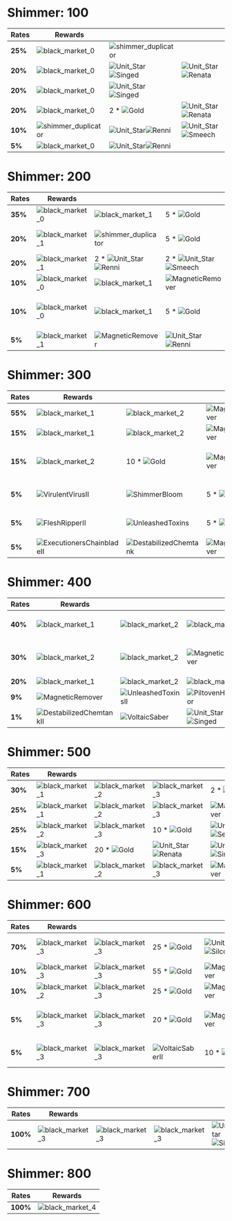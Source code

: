 # Shimmer: 100
| **Rates** | **Rewards**                                                                     |                                                                                                                  |                                                                                                                  |
| -         | -                                                                               | -                                                                                                                | -                                                                                                                |
| **25%**   | ![black_market_0](../../tftspecs/icon/rewards/Set13_black_market_0.png)         | ![shimmer_duplicator](../../tftspecs/icon/rewards/Set13_shimmer_duplicator.png)                                  |                                                                                                                  |
| **20%**   | ![black_market_0](../../tftspecs/icon/rewards/Set13_black_market_0.png)         | ![Unit_Star](../../tftspecs/icon/rewards/Champion_Star_1.png)![Singed](../../tftchampions/icon/set13/Singed.png) | ![Unit_Star](../../tftspecs/icon/rewards/Champion_Star_1.png)![Renata](../../tftchampions/icon/set13/Renata.png) |
| **20%**   | ![black_market_0](../../tftspecs/icon/rewards/Set13_black_market_0.png)         | ![Unit_Star](../../tftspecs/icon/rewards/Champion_Star_2.png)![Singed](../../tftchampions/icon/set13/Singed.png) |                                                                                                                  |
| **20%**   | ![black_market_0](../../tftspecs/icon/rewards/Set13_black_market_0.png)         | 2 * ![Gold](../../tftspecs/icon/rewards/Gold.png)                                                                | ![Unit_Star](../../tftspecs/icon/rewards/Champion_Star_1.png)![Renata](../../tftchampions/icon/set13/Renata.png) |
| **10%**   | ![shimmer_duplicator](../../tftspecs/icon/rewards/Set13_shimmer_duplicator.png) | ![Unit_Star](../../tftspecs/icon/rewards/Champion_Star_1.png)![Renni](../../tftchampions/icon/set13/Renni.png)   | ![Unit_Star](../../tftspecs/icon/rewards/Champion_Star_1.png)![Smeech](../../tftchampions/icon/set13/Smeech.jpg) |
| **5%**    | ![black_market_0](../../tftspecs/icon/rewards/Set13_black_market_0.png)         | ![Unit_Star](../../tftspecs/icon/rewards/Champion_Star_1.png)![Renni](../../tftchampions/icon/set13/Renni.png)   |                                                                                                                  |
# Shimmer: 200
| **Rates** | **Rewards**                                                             |                                                                                                                    |                                                                                                                      |                                                                                                                      |                                                                                                                  |
| -         | -                                                                       | -                                                                                                                  | -                                                                                                                    | -                                                                                                                    | -                                                                                                                |
| **35%**   | ![black_market_0](../../tftspecs/icon/rewards/Set13_black_market_0.png) | ![black_market_1](../../tftspecs/icon/rewards/Set13_black_market_1.png)                                            | 5 * ![Gold](../../tftspecs/icon/rewards/Gold.png)                                                                    | ![MagneticRemover](../../tftspecs/icon/rewards/MagneticRemover.png)                                                  |                                                                                                                  |
| **20%**   | ![black_market_1](../../tftspecs/icon/rewards/Set13_black_market_1.png) | ![shimmer_duplicator](../../tftspecs/icon/rewards/Set13_shimmer_duplicator.png)                                    | 5 * ![Gold](../../tftspecs/icon/rewards/Gold.png)                                                                    | ![MagneticRemover](../../tftspecs/icon/rewards/MagneticRemover.png)                                                  | ![Unit_Star](../../tftspecs/icon/rewards/Champion_Star_2.png)![Renata](../../tftchampions/icon/set13/Renata.png) |
| **20%**   | ![black_market_1](../../tftspecs/icon/rewards/Set13_black_market_1.png) | 2 * ![Unit_Star](../../tftspecs/icon/rewards/Champion_Star_1.png)![Renni](../../tftchampions/icon/set13/Renni.png) | 2 * ![Unit_Star](../../tftspecs/icon/rewards/Champion_Star_1.png)![Smeech](../../tftchampions/icon/set13/Smeech.jpg) |                                                                                                                      |                                                                                                                  |
| **10%**   | ![black_market_0](../../tftspecs/icon/rewards/Set13_black_market_0.png) | ![black_market_1](../../tftspecs/icon/rewards/Set13_black_market_1.png)                                            | ![MagneticRemover](../../tftspecs/icon/rewards/MagneticRemover.png)                                                  | 2 * ![Unit_Star](../../tftspecs/icon/rewards/Champion_Star_1.png)![Renata](../../tftchampions/icon/set13/Renata.png) |                                                                                                                  |
| **10%**   | ![black_market_0](../../tftspecs/icon/rewards/Set13_black_market_0.png) | ![black_market_1](../../tftspecs/icon/rewards/Set13_black_market_1.png)                                            | 5 * ![Gold](../../tftspecs/icon/rewards/Gold.png)                                                                    | ![MagneticRemover](../../tftspecs/icon/rewards/MagneticRemover.png)                                                  | ![Unit_Star](../../tftspecs/icon/rewards/Champion_Star_2.png)![Singed](../../tftchampions/icon/set13/Singed.png) |
| **5%**    | ![black_market_1](../../tftspecs/icon/rewards/Set13_black_market_1.png) | ![MagneticRemover](../../tftspecs/icon/rewards/MagneticRemover.png)                                                | ![Unit_Star](../../tftspecs/icon/rewards/Champion_Star_2.png)![Renni](../../tftchampions/icon/set13/Renni.png)       | 2 * ![Unit_Star](../../tftspecs/icon/rewards/Champion_Star_1.png)![Smeech](../../tftchampions/icon/set13/Smeech.jpg) |                                                                                                                  |
# Shimmer: 300
| **Rates** | **Rewards**                                                                                 |                                                                                     |                                                                     |                                                                                                                    |                                                                                                                  |
| -         | -                                                                                           | -                                                                                   | -                                                                   | -                                                                                                                  | -                                                                                                                |
| **55%**   | ![black_market_1](../../tftspecs/icon/rewards/Set13_black_market_1.png)                     | ![black_market_2](../../tftspecs/icon/rewards/Set13_black_market_2.png)             | ![MagneticRemover](../../tftspecs/icon/rewards/MagneticRemover.png) | ![Unit_Star](../../tftspecs/icon/rewards/Champion_Star_2.png)![Renni](../../tftchampions/icon/set13/Renni.png)     |                                                                                                                  |
| **15%**   | ![black_market_1](../../tftspecs/icon/rewards/Set13_black_market_1.png)                     | ![black_market_2](../../tftspecs/icon/rewards/Set13_black_market_2.png)             | ![MagneticRemover](../../tftspecs/icon/rewards/MagneticRemover.png) | 2 * ![Unit_Star](../../tftspecs/icon/rewards/Champion_Star_1.png)![Silco](../../tftchampions/icon/set13/Silco.jpg) |                                                                                                                  |
| **15%**   | ![black_market_2](../../tftspecs/icon/rewards/Set13_black_market_2.png)                     | 10 * ![Gold](../../tftspecs/icon/rewards/Gold.png)                                  | ![MagneticRemover](../../tftspecs/icon/rewards/MagneticRemover.png) | ![Unit_Star](../../tftspecs/icon/rewards/Champion_Star_2.png)![Renni](../../tftchampions/icon/set13/Renni.png)     | ![Unit_Star](../../tftspecs/icon/rewards/Champion_Star_2.png)![Smeech](../../tftchampions/icon/set13/Smeech.jpg) |
| **5%**    | ![VirulentVirusII](../../tftspecs/icon/rewards/Set13_VirulentVirusII.png)                   | ![ShimmerBloom](../../tftspecs/icon/rewards/Set13_ShimmerBloom.png)                 | 5 * ![Gold](../../tftspecs/icon/rewards/Gold.png)                   | ![MagneticRemover](../../tftspecs/icon/rewards/MagneticRemover.png)                                                | ![Unit_Star](../../tftspecs/icon/rewards/Champion_Star_2.png)![Renata](../../tftchampions/icon/set13/Renata.png) |
| **5%**    | ![FleshRipperII](../../tftspecs/icon/rewards/Set13_FleshRipperII.png)                       | ![UnleashedToxins](../../tftspecs/icon/rewards/Set13_UnleashedToxins.png)           | 5 * ![Gold](../../tftspecs/icon/rewards/Gold.png)                   | ![MagneticRemover](../../tftspecs/icon/rewards/MagneticRemover.png)                                                | ![Unit_Star](../../tftspecs/icon/rewards/Champion_Star_1.png)![Sevika](../../tftchampions/icon/set13/Sevika.jpg) |
| **5%**    | ![ExecutionersChainbladeII](../../tftspecs/icon/rewards/Set13_ExecutionersChainbladeII.png) | ![DestabilizedChemtank](../../tftspecs/icon/rewards/Set13_DestabilizedChemtank.png) | ![MagneticRemover](../../tftspecs/icon/rewards/MagneticRemover.png) | ![Unit_Star](../../tftspecs/icon/rewards/Champion_Star_2.png)![Smeech](../../tftchampions/icon/set13/Smeech.jpg)   |                                                                                                                  |
# Shimmer: 400
| **Rates** | **Rewards**                                                                             |                                                                               |                                                                                                                  |                                                                                                                  |                                                                                                                  |
| -         | -                                                                                       | -                                                                             | -                                                                                                                | -                                                                                                                | -                                                                                                                |
| **40%**   | ![black_market_1](../../tftspecs/icon/rewards/Set13_black_market_1.png)                 | ![black_market_2](../../tftspecs/icon/rewards/Set13_black_market_2.png)       | ![black_market_2](../../tftspecs/icon/rewards/Set13_black_market_2.png)                                          | ![MagneticRemover](../../tftspecs/icon/rewards/MagneticRemover.png)                                              | ![Unit_Star](../../tftspecs/icon/rewards/Champion_Star_1.png)![Silco](../../tftchampions/icon/set13/Silco.jpg)   |
| **30%**   | ![black_market_2](../../tftspecs/icon/rewards/Set13_black_market_2.png)                 | ![black_market_2](../../tftspecs/icon/rewards/Set13_black_market_2.png)       | ![MagneticRemover](../../tftspecs/icon/rewards/MagneticRemover.png)                                              | ![Unit_Star](../../tftspecs/icon/rewards/Champion_Star_2.png)![Renni](../../tftchampions/icon/set13/Renni.png)   | ![Unit_Star](../../tftspecs/icon/rewards/Champion_Star_2.png)![Smeech](../../tftchampions/icon/set13/Smeech.jpg) |
| **20%**   | ![black_market_1](../../tftspecs/icon/rewards/Set13_black_market_1.png)                 | ![black_market_2](../../tftspecs/icon/rewards/Set13_black_market_2.png)       | ![black_market_2](../../tftspecs/icon/rewards/Set13_black_market_2.png)                                          |                                                                                                                  |                                                                                                                  |
| **9%**    | ![MagneticRemover](../../tftspecs/icon/rewards/MagneticRemover.png)                     | ![UnleashedToxinsII](../../tftspecs/icon/rewards/Set13_UnleashedToxinsII.png) | ![PiltovenHexarmor](../../tftspecs/icon/rewards/Set13_PiltovenHexarmor.png)                                      | ![Unit_Star](../../tftspecs/icon/rewards/Champion_Star_3.png)![Renata](../../tftchampions/icon/set13/Renata.png) |                                                                                                                  |
| **1%**    | ![DestabilizedChemtankII](../../tftspecs/icon/rewards/Set13_DestabilizedChemtankII.png) | ![VoltaicSaber](../../tftspecs/icon/rewards/Set13_VoltaicSaber.png)           | ![Unit_Star](../../tftspecs/icon/rewards/Champion_Star_4.png)![Singed](../../tftchampions/icon/set13/Singed.png) |                                                                                                                  |                                                                                                                  |
# Shimmer: 500
| **Rates** | **Rewards**                                                             |                                                                         |                                                                                                                  |                                                                                                                  |                                                                     |
| -         | -                                                                       | -                                                                       | -                                                                                                                | -                                                                                                                | -                                                                   |
| **30%**   | ![black_market_1](../../tftspecs/icon/rewards/Set13_black_market_1.png) | ![black_market_2](../../tftspecs/icon/rewards/Set13_black_market_2.png) | ![black_market_3](../../tftspecs/icon/rewards/Set13_black_market_3.png)                                          | 2 * ![Gold](../../tftspecs/icon/rewards/Gold.png)                                                                | ![MagneticRemover](../../tftspecs/icon/rewards/MagneticRemover.png) |
| **25%**   | ![black_market_1](../../tftspecs/icon/rewards/Set13_black_market_1.png) | ![black_market_2](../../tftspecs/icon/rewards/Set13_black_market_2.png) | ![black_market_3](../../tftspecs/icon/rewards/Set13_black_market_3.png)                                          | ![MagneticRemover](../../tftspecs/icon/rewards/MagneticRemover.png)                                              |                                                                     |
| **25%**   | ![black_market_2](../../tftspecs/icon/rewards/Set13_black_market_2.png) | ![black_market_3](../../tftspecs/icon/rewards/Set13_black_market_3.png) | 10 * ![Gold](../../tftspecs/icon/rewards/Gold.png)                                                               | ![Unit_Star](../../tftspecs/icon/rewards/Champion_Star_1.png)![Sevika](../../tftchampions/icon/set13/Sevika.jpg) |                                                                     |
| **15%**   | ![black_market_3](../../tftspecs/icon/rewards/Set13_black_market_3.png) | 20 * ![Gold](../../tftspecs/icon/rewards/Gold.png)                      | ![Unit_Star](../../tftspecs/icon/rewards/Champion_Star_3.png)![Renata](../../tftchampions/icon/set13/Renata.png) | ![Unit_Star](../../tftspecs/icon/rewards/Champion_Star_3.png)![Singed](../../tftchampions/icon/set13/Singed.png) |                                                                     |
| **5%**    | ![black_market_1](../../tftspecs/icon/rewards/Set13_black_market_1.png) | ![black_market_2](../../tftspecs/icon/rewards/Set13_black_market_2.png) | ![black_market_3](../../tftspecs/icon/rewards/Set13_black_market_3.png)                                          | ![MagneticRemover](../../tftspecs/icon/rewards/MagneticRemover.png)                                              |                                                                     |
# Shimmer: 600
| **Rates** | **Rewards**                                                             |                                                                         |                                                                         |                                                                                                                |                                                                                                                  |                                                                                                                  |
| -         | -                                                                       | -                                                                       | -                                                                       | -                                                                                                              | -                                                                                                                | -                                                                                                                |
| **70%**   | ![black_market_3](../../tftspecs/icon/rewards/Set13_black_market_3.png) | ![black_market_3](../../tftspecs/icon/rewards/Set13_black_market_3.png) | 25 * ![Gold](../../tftspecs/icon/rewards/Gold.png)                      | ![Unit_Star](../../tftspecs/icon/rewards/Champion_Star_2.png)![Silco](../../tftchampions/icon/set13/Silco.jpg) | ![Unit_Star](../../tftspecs/icon/rewards/Champion_Star_2.png)![Sevika](../../tftchampions/icon/set13/Sevika.jpg) |                                                                                                                  |
| **10%**   | ![black_market_3](../../tftspecs/icon/rewards/Set13_black_market_3.png) | ![black_market_3](../../tftspecs/icon/rewards/Set13_black_market_3.png) | 55 * ![Gold](../../tftspecs/icon/rewards/Gold.png)                      | ![MagneticRemover](../../tftspecs/icon/rewards/MagneticRemover.png)                                            |                                                                                                                  |                                                                                                                  |
| **10%**   | ![black_market_2](../../tftspecs/icon/rewards/Set13_black_market_2.png) | ![black_market_3](../../tftspecs/icon/rewards/Set13_black_market_3.png) | 25 * ![Gold](../../tftspecs/icon/rewards/Gold.png)                      | ![MagneticRemover](../../tftspecs/icon/rewards/MagneticRemover.png)                                            |                                                                                                                  |                                                                                                                  |
| **5%**    | ![black_market_3](../../tftspecs/icon/rewards/Set13_black_market_3.png) | ![black_market_3](../../tftspecs/icon/rewards/Set13_black_market_3.png) | 20 * ![Gold](../../tftspecs/icon/rewards/Gold.png)                      | ![MagneticRemover](../../tftspecs/icon/rewards/MagneticRemover.png)                                            | ![Unit_Star](../../tftspecs/icon/rewards/Champion_Star_3.png)![Renni](../../tftchampions/icon/set13/Renni.png)   | ![Unit_Star](../../tftspecs/icon/rewards/Champion_Star_3.png)![Smeech](../../tftchampions/icon/set13/Smeech.jpg) |
| **5%**    | ![black_market_3](../../tftspecs/icon/rewards/Set13_black_market_3.png) | ![black_market_3](../../tftspecs/icon/rewards/Set13_black_market_3.png) | ![VoltaicSaberII](../../tftspecs/icon/rewards/Set13_VoltaicSaberII.png) | 10 * ![Gold](../../tftspecs/icon/rewards/Gold.png)                                                             | ![Unit_Star](../../tftspecs/icon/rewards/Champion_Star_2.png)![Sevika](../../tftchampions/icon/set13/Sevika.jpg) |                                                                                                                  |
# Shimmer: 700
| **Rates** | **Rewards**                                                             |                                                                         |                                                                         |                                                                                                                |                                                                                                                  |
| -         | -                                                                       | -                                                                       | -                                                                       | -                                                                                                              | -                                                                                                                |
| **100%**  | ![black_market_3](../../tftspecs/icon/rewards/Set13_black_market_3.png) | ![black_market_3](../../tftspecs/icon/rewards/Set13_black_market_3.png) | ![black_market_3](../../tftspecs/icon/rewards/Set13_black_market_3.png) | ![Unit_Star](../../tftspecs/icon/rewards/Champion_Star_3.png)![Silco](../../tftchampions/icon/set13/Silco.jpg) | ![Unit_Star](../../tftspecs/icon/rewards/Champion_Star_2.png)![Sevika](../../tftchampions/icon/set13/Sevika.jpg) |
# Shimmer: 800
| **Rates** | **Rewards**                                                             |
| -         | -                                                                       |
| **100%**  | ![black_market_4](../../tftspecs/icon/rewards/Set13_black_market_4.png) |
